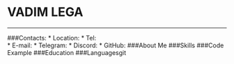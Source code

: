 # VADIM LEGA
________________________________________________
###Contacts:
    * Location:
    * Tel:    
    * E-mail: 
    * Telegram: 
    * Discord:
    * GitHub:
###About Me
###Skills
###Code Example
###Education
###Languagesgit

